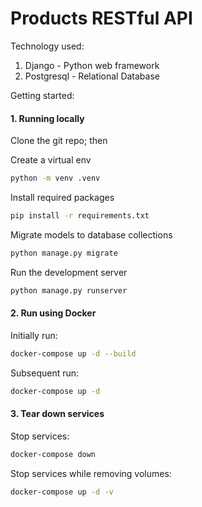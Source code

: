 # Products RESTful API 

Technology used: 
1. Django - Python web framework
2. Postgresql - Relational Database

Getting started: 

#### 1. Running locally

Clone the git repo; then

Create a virtual env
```sh
python -m venv .venv
```

Install required packages 
```sh
pip install -r requirements.txt
```

Migrate models to database collections
```sh
python manage.py migrate
```

Run the development server
```sh
python manage.py runserver 
```

#### 2. Run using Docker

Initially run:
```sh
docker-compose up -d --build
```

Subsequent run: 
```sh
docker-compose up -d 
```

#### 3. Tear down services

Stop services:
```sh
docker-compose down
```

Stop services while removing volumes: 
```sh
docker-compose up -d -v 
```
